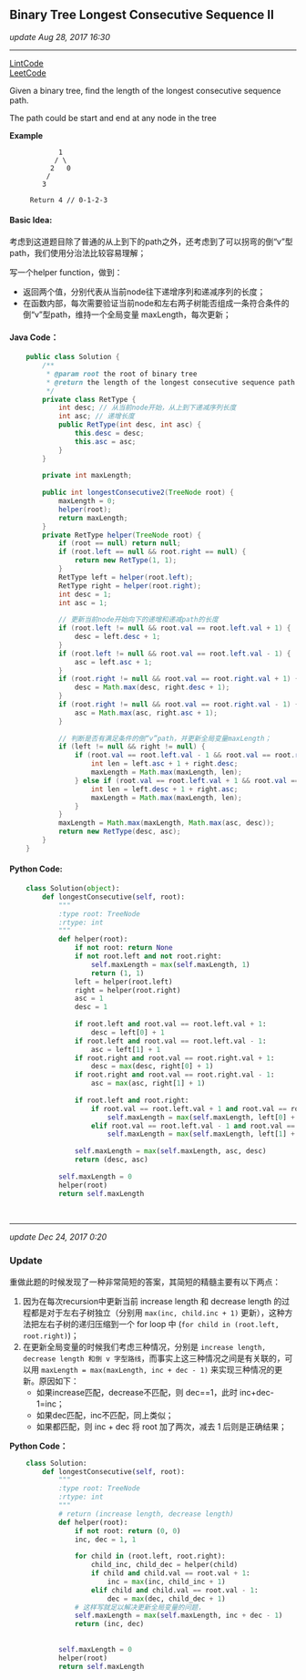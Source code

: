 ## Binary Tree Longest Consecutive Sequence II
_update Aug 28, 2017  16:30_

---
[LintCode](http://www.lintcode.com/en/problem/binary-tree-longest-consecutive-sequence-ii/)  
[LeetCode](https://leetcode.com/problems/binary-tree-longest-consecutive-sequence-ii/description/)

Given a binary tree, find the length of the longest consecutive sequence path.

The path could be start and end at any node in the tree

**Example**

                1
               / \
              2   0
             /
            3
         
         Return 4 // 0-1-2-3
         
#### Basic Idea:
考虑到这道题目除了普通的从上到下的path之外，还考虑到了可以拐弯的倒“v”型path，我们使用分治法比较容易理解；

写一个helper function，做到：
-  返回两个值，分别代表从当前node往下递增序列和递减序列的长度；
-  在函数内部，每次需要验证当前node和左右两子树能否组成一条符合条件的倒“v”型path，维持一个全局变量 maxLength，每次更新；

#### Java Code：
```java
    public class Solution {
        /**
         * @param root the root of binary tree
         * @return the length of the longest consecutive sequence path
         */
        private class RetType {
            int desc; // 从当前node开始，从上到下递减序列长度
            int asc; // 递增长度
            public RetType(int desc, int asc) {
                this.desc = desc;
                this.asc = asc;
            }
        }
        
        private int maxLength;
        
        public int longestConsecutive2(TreeNode root) {
            maxLength = 0;
            helper(root);
            return maxLength;
        }
        private RetType helper(TreeNode root) {
            if (root == null) return null;
            if (root.left == null && root.right == null) {
                return new RetType(1, 1);
            }
            RetType left = helper(root.left);
            RetType right = helper(root.right);
            int desc = 1;
            int asc = 1;
        
            // 更新当前node开始向下的递增和递减path的长度
            if (root.left != null && root.val == root.left.val + 1) {
                desc = left.desc + 1;
            }
            if (root.left != null && root.val == root.left.val - 1) {
                asc = left.asc + 1;
            }
            if (root.right != null && root.val == root.right.val + 1) {
                desc = Math.max(desc, right.desc + 1);
            } 
            if (root.right != null && root.val == root.right.val - 1) {
                asc = Math.max(asc, right.asc + 1);
            }
            
            // 判断是否有满足条件的倒“v”path，并更新全局变量maxLength；
            if (left != null && right != null) {
                if (root.val == root.left.val - 1 && root.val == root.right.val + 1) {
                    int len = left.asc + 1 + right.desc;
                    maxLength = Math.max(maxLength, len);
                } else if (root.val == root.left.val + 1 && root.val == root.right.val - 1) {
                    int len = left.desc + 1 + right.asc;
                    maxLength = Math.max(maxLength, len);
                }
            }
            maxLength = Math.max(maxLength, Math.max(asc, desc));
            return new RetType(desc, asc);
        }
    }
```
#### Python Code:
```python
    class Solution(object):
        def longestConsecutive(self, root):
            """
            :type root: TreeNode
            :rtype: int
            """
            def helper(root):
                if not root: return None
                if not root.left and not root.right:
                    self.maxLength = max(self.maxLength, 1)
                    return (1, 1)
                left = helper(root.left)
                right = helper(root.right)
                asc = 1
                desc = 1
                
                if root.left and root.val == root.left.val + 1:
                    desc = left[0] + 1
                if root.left and root.val == root.left.val - 1:
                    asc = left[1] + 1
                if root.right and root.val == root.right.val + 1:
                    desc = max(desc, right[0] + 1)
                if root.right and root.val == root.right.val - 1:
                    asc = max(asc, right[1] + 1)
                    
                if root.left and root.right:
                    if root.val == root.left.val + 1 and root.val == root.right.val - 1:
                        self.maxLength = max(self.maxLength, left[0] + 1 + right[1])
                    elif root.val == root.left.val - 1 and root.val == root.right.val + 1:
                        self.maxLength = max(self.maxLength, left[1] + 1 + right[0])
                
                self.maxLength = max(self.maxLength, asc, desc)
                return (desc, asc)
            
            self.maxLength = 0
            helper(root)
            return self.maxLength
```
<br>

---
_update Dec 24, 2017  0:20_

### Update
重做此题的时候发现了一种非常简短的答案，其简短的精髓主要有以下两点：

1.  因为在每次recursion中更新当前 increase length 和 decrease length 的过程都是对于左右子树独立（分别用 `max(inc, child.inc + 1)` 更新），这种方法把左右子树的递归压缩到一个 for loop 中 (`for child in (root.left, root.right)`)；
2.  在更新全局变量的时候我们考虑三种情况，分别是 `increase length, decrease length 和倒 v 字型路线`，而事实上这三种情况之间是有关联的，可以用 `maxLength = max(maxLength, inc + dec - 1)` 来实现三种情况的更新。原因如下：
    * 如果increase匹配，decrease不匹配，则 dec==1，此时 inc+dec-1=inc；
    * 如果dec匹配，inc不匹配，同上类似；
    * 如果都匹配，则 inc + dec 将 root 加了两次，减去 1 后则是正确结果；
    
**Python Code：**
```python
    class Solution:
        def longestConsecutive(self, root):
            """
            :type root: TreeNode
            :rtype: int
            """
            # return (increase length, decrease length)
            def helper(root):
                if not root: return (0, 0)
                inc, dec = 1, 1
                
                for child in (root.left, root.right):
                    child_inc, child_dec = helper(child)
                    if child and child.val == root.val + 1:
                        inc = max(inc, child_inc + 1)
                    elif child and child.val == root.val - 1:
                        dec = max(dec, child_dec + 1)
                # 这样写就足以解决更新全局变量的问题，
                self.maxLength = max(self.maxLength, inc + dec - 1)
                return (inc, dec)
                
                
            self.maxLength = 0
            helper(root)
            return self.maxLength
```
        
















